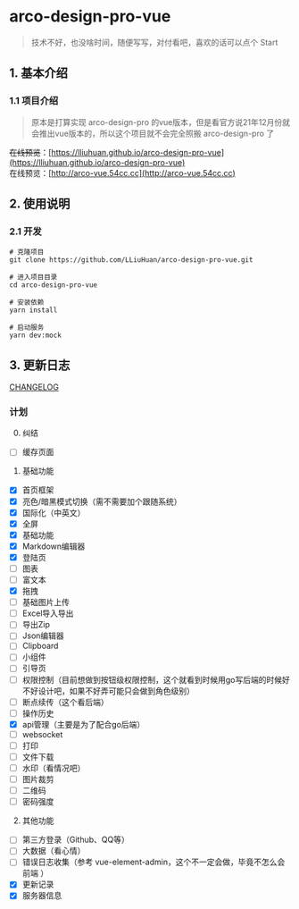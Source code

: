 # arco-design-pro-vue

> 技术不好，也没啥时间，随便写写，对付看吧，喜欢的话可以点个 Start

## 1. 基本介绍
### 1.1 项目介绍
> 原本是打算实现 arco-design-pro 的vue版本，但是看官方说21年12月份就会推出vue版本的，所以这个项目就不会完全照搬 arco-design-pro 了

~~在线预览~~：[https://lliuhuan.github.io/arco-design-pro-vue](https://lliuhuan.github.io/arco-design-pro-vue)  
在线预览：[http://arco-vue.54cc.cc](http://arco-vue.54cc.cc)

## 2. 使用说明
### 2.1 开发
```
# 克隆项目
git clone https://github.com/LLiuHuan/arco-design-pro-vue.git

# 进入项目目录
cd arco-design-pro-vue

# 安装依赖
yarn install

# 启动服务
yarn dev:mock
```

## 3. 更新日志
[CHANGELOG](CHANGELOG.md)



### 计划
0. 纠结
 - [ ] 缓存页面
1. 基础功能 
- [x] 首页框架
- [x] 亮色/暗黑模式切换（需不需要加个跟随系统） 
- [x] 国际化（中英文） 
- [x] 全屏
- [x] 基础功能
- [x] Markdown编辑器
- [x] 登陆页
- [ ] 图表
- [ ] 富文本
- [x] 拖拽
- [ ] 基础图片上传
- [ ] Excel导入导出
- [ ] 导出Zip
- [ ] Json编辑器
- [ ] Clipboard
- [ ] 小组件
- [ ] 引导页
- [ ] 权限控制（目前想做到按钮级权限控制，这个就看到时候用go写后端的时候好不好设计吧，如果不好弄可能只会做到角色级别）
- [ ] 断点续传（这个看后端）
- [ ] 操作历史
- [x] api管理（主要是为了配合go后端）
- [ ] websocket
- [ ] 打印
- [ ] 文件下载
- [ ] 水印（看情况吧）
- [ ] 图片裁剪
- [ ] 二维码
- [ ] 密码强度
2. 其他功能
- [ ] 第三方登录（Github、QQ等）
- [ ] 大数据（看心情）
- [ ] 错误日志收集（参考 vue-element-admin，这个不一定会做，毕竟不怎么会前端 ）
- [x] 更新记录
- [x] 服务器信息
